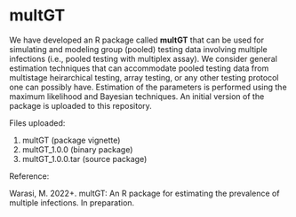 # multGT

We have developed an R package called **multGT** that can be used for simulating and modeling group (pooled) testing data involving multiple infections (i.e., pooled testing with multiplex assay). We consider general estimation techniques that can accommodate pooled testing data from multistage heirarchical testing, array testing, or any other testing protocol one can possibly have. Estimation of the parameters is performed using the maximum likelihood and Bayesian techniques. An initial version of the package is uploaded to this repository.

Files uploaded:
1.	multGT (package vignette)
2.	multGT_1.0.0 (binary package)
3.	multGT_1.0.0.tar (source package)


Reference:

Warasi, M. 2022+. multGT: An R package for estimating the prevalence of multiple infections. In preparation.


